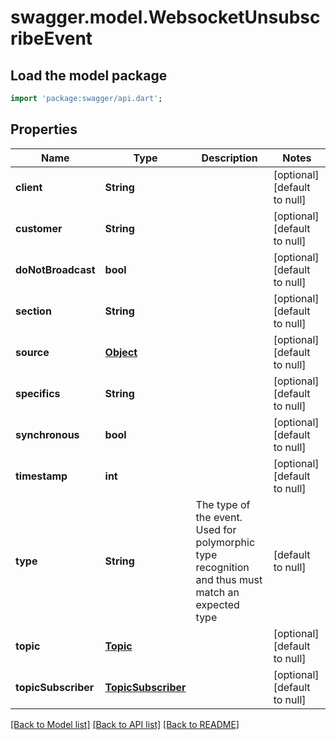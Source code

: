 # swagger.model.WebsocketUnsubscribeEvent

## Load the model package
```dart
import 'package:swagger/api.dart';
```

## Properties
Name | Type | Description | Notes
------------ | ------------- | ------------- | -------------
**client** | **String** |  | [optional] [default to null]
**customer** | **String** |  | [optional] [default to null]
**doNotBroadcast** | **bool** |  | [optional] [default to null]
**section** | **String** |  | [optional] [default to null]
**source** | [**Object**](Object.md) |  | [optional] [default to null]
**specifics** | **String** |  | [optional] [default to null]
**synchronous** | **bool** |  | [optional] [default to null]
**timestamp** | **int** |  | [optional] [default to null]
**type** | **String** | The type of the event. Used for polymorphic type recognition and thus must match an expected type | [default to null]
**topic** | [**Topic**](Topic.md) |  | [optional] [default to null]
**topicSubscriber** | [**TopicSubscriber**](TopicSubscriber.md) |  | [optional] [default to null]

[[Back to Model list]](../README.md#documentation-for-models) [[Back to API list]](../README.md#documentation-for-api-endpoints) [[Back to README]](../README.md)


